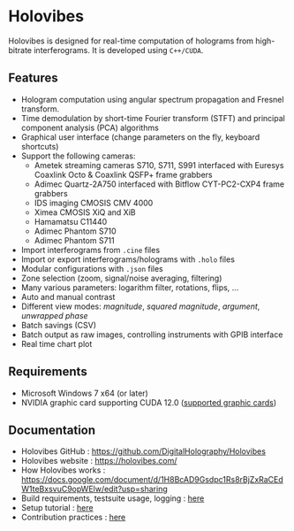 # Holovibes

Holovibes is designed for real-time computation of holograms from high-bitrate interferograms.
It is developed using `C++/CUDA`.

## Features

- Hologram computation using angular spectrum propagation and Fresnel transform.
- Time demodulation by short-time Fourier transform (STFT) and principal component analysis (PCA) algorithms
- Graphical user interface (change parameters on the fly, keyboard shortcuts)
- Support the following cameras:
    - Ametek streaming cameras S710, S711, S991 interfaced with Euresys Coaxlink Octo & Coaxlink QSFP+ frame grabbers
    - Adimec Quartz-2A750 interfaced with Bitflow CYT-PC2-CXP4 frame grabbers
    - IDS imaging CMOSIS CMV 4000
    - Ximea CMOSIS XiQ and XiB
    - Hamamatsu C11440
    - Adimec Phantom S710
    - Adimec Phantom S711
- Import interferograms from `.cine` files
- Import or export interferograms/holograms with `.holo` files
- Modular configurations with `.json` files
- Zone selection (zoom, signal/noise averaging, filtering)
- Many various parameters: logarithm filter, rotations, flips, ...
- Auto and manual contrast
- Different view modes: *magnitude*, *squared magnitude*, *argument*, *unwrapped phase*
- Batch savings (CSV)
- Batch output as raw images, controlling instruments with GPIB interface
- Real time chart plot

## Requirements

- Microsoft Windows 7 x64 (or later)
- NVIDIA graphic card supporting CUDA 12.0 ([supported graphic cards](https://en.wikipedia.org/wiki/CUDA#GPUs_supported))

## Documentation

- Holovibes GitHub : https://github.com/DigitalHolography/Holovibes
- Holovibes website : https://holovibes.com/
- How Holovibes works : https://docs.google.com/document/d/1H8BcAD9Gsdpc1Rs8rBjZxRaCEdW1teBxsvuC9opWElw/edit?usp=sharing
- Build requirements, testsuite usage, logging : [here](DEVELOPERS.md)
- Setup tutorial : [here](SETUP.md)
- Contribution practices : [here](CONTRIBUTING.md)
